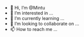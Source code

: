 - 👋 Hi, I’m @Mintu
- 👀 I’m interested in ...
- 🌱 I’m currently learning ...
- 💞️ I’m looking to collaborate on ...
- 📫 How to reach me ...

<!---
Mentttu/Mentttu is a ✨ special ✨ repository because its `README.md` (this file) appears on your GitHub profile.
You can click the Preview link to take a look at your changes.
--->
